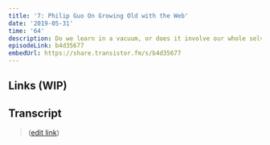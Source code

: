 ```yaml
---
title: '7: Philip Guo On Growing Old with the Web'
date: '2019-05-31'
time: '64'
description: Do we learn in a vacuum, or does it involve our whole selves? Philip Guo (UC San Diego) joins Henry to chat about maintaining a web presence since its beginnings. We discuss some of the points made in Nadia's post on ideas carrying us forward, even beyond what we are known for, the greater intimacy of podcasts and vlogs, attaching ideas to people, science as subjective vs. purely objective and in community, knowledge as opening up possibilities, embracing whimsy and being random (haircut podcasts), embracing spontaneity and cities, understanding our bodies and mortality and it's relation to our digital lives and rest.
episodeLink: b4d35677
embedUrl: https://share.transistor.fm/s/b4d35677
---
```


## Links (WIP)

## Transcript

> ([edit link](https://github.com/hzoo/maintainersanonymous.com/edit/master/src/pages/growing-old.md))